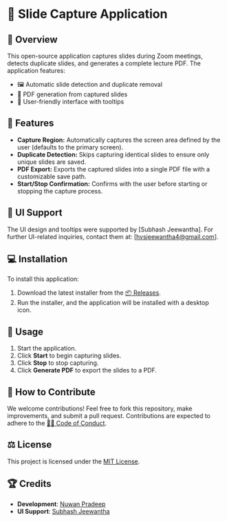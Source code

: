 # 📸 Slide Capture Application

## 📝 Overview
This open-source application captures slides during Zoom meetings, detects duplicate slides, and generates a complete lecture PDF. The application features:
- 🖼️ Automatic slide detection and duplicate removal
- 📄 PDF generation from captured slides
- 🎨 User-friendly interface with tooltips

## 🚀 Features
- **Capture Region:** Automatically captures the screen area defined by the user (defaults to the primary screen).
- **Duplicate Detection:** Skips capturing identical slides to ensure only unique slides are saved.
- **PDF Export:** Exports the captured slides into a single PDF file with a customizable save path.
- **Start/Stop Confirmation:** Confirms with the user before starting or stopping the capture process.

## 👥 UI Support
The UI design and tooltips were supported by [Subhash Jeewantha]. For further UI-related inquiries, contact them at: [hvsjeewantha4@gmail.com].

## 💻 Installation
To install this application:
1. Download the latest installer from the [📦 Releases](https://github.com/Nuwan128/SlideCaptureApplication/releases).
2. Run the installer, and the application will be installed with a desktop icon.

## 🔧 Usage
1. Start the application.
2. Click **Start** to begin capturing slides.
3. Click **Stop** to stop capturing.
4. Click **Generate PDF** to export the slides to a PDF.

## 🤝 How to Contribute
We welcome contributions! Feel free to fork this repository, make improvements, and submit a pull request. Contributions are expected to adhere to the [🧑‍💻 Code of Conduct](CODE_OF_CONDUCT.md).

## ⚖️ License
This project is licensed under the [MIT License](LICENSE).

## 🏆 Credits
- **Development**: [Nuwan Pradeep](https://github.com/Nuwan128)
- **UI Support**: [Subhash Jeewantha](https://github.com/HVSJeew4)
